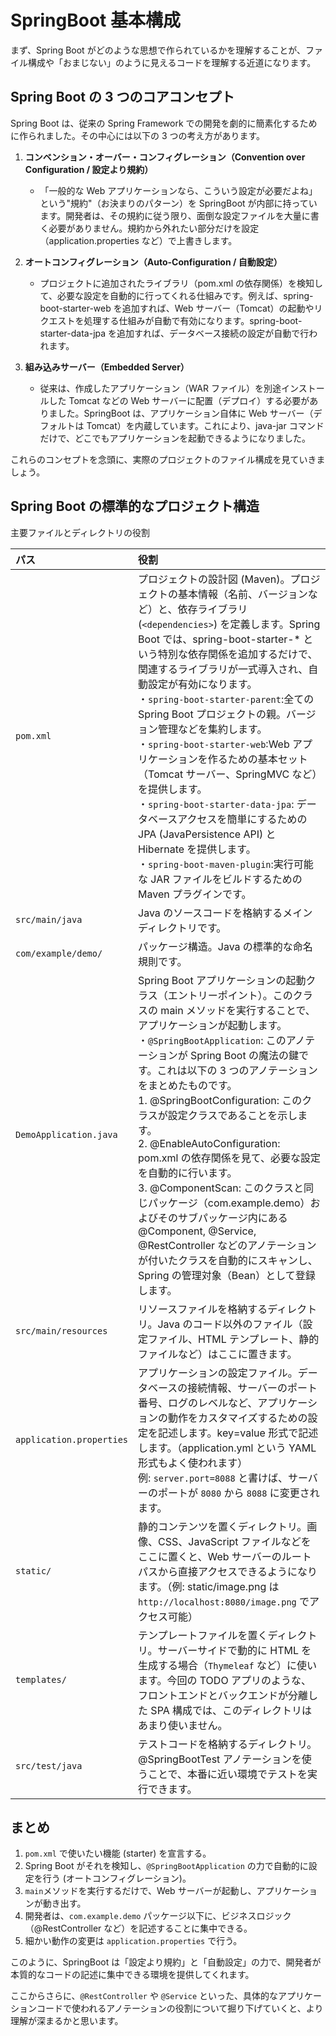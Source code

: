 # SpringBoot 基本構成

まず、Spring Boot がどのような思想で作られているかを理解することが、ファイル構成や「おまじない」のように見えるコードを理解する近道になります。

## Spring Boot の 3 つのコアコンセプト

Spring Boot は、従来の Spring Framework での開発を劇的に簡素化するために作られました。その中心には以下の 3 つの考え方があります。

1.  **コンベンション・オーバー・コンフィグレーション（Convention over Configuration / 設定より規約）**

    - 「一般的な Web アプリケーションなら、こういう設定が必要だよね」という"規約"（お決まりのパターン）を SpringBoot が内部に持っています。開発者は、その規約に従う限り、面倒な設定ファイルを大量に書く必要がありません。規約から外れたい部分だけを設定（application.properties など）で上書きします。

2.  **オートコンフィグレーション（Auto-Configuration / 自動設定）**

    - プロジェクトに追加されたライブラリ（pom.xml の依存関係）を検知して、必要な設定を自動的に行ってくれる仕組みです。例えば、spring-boot-starter-web を追加すれば、Web サーバー（Tomcat）の起動やリクエストを処理する仕組みが自動で有効になります。spring-boot-starter-data-jpa を追加すれば、データベース接続の設定が自動で行われます。

3.  **組み込みサーバー（Embedded Server）**
    - 従来は、作成したアプリケーション（WAR ファイル）を別途インストールした Tomcat などの Web サーバーに配置（デプロイ）する必要がありました。SpringBoot は、アプリケーション自体に Web サーバー（デフォルトは Tomcat）を内蔵しています。これにより、java-jar コマンドだけで、どこでもアプリケーションを起動できるようになりました。

これらのコンセプトを念頭に、実際のプロジェクトのファイル構成を見ていきましょう。

## Spring Boot の標準的なプロジェクト構造

主要ファイルとディレクトリの役割

| パス                     | 役割                                                                                                                                                                                                                                                                                                                                                                                                                                                                                                                                                                                                                                                                                                                                             |
| :----------------------- | :----------------------------------------------------------------------------------------------------------------------------------------------------------------------------------------------------------------------------------------------------------------------------------------------------------------------------------------------------------------------------------------------------------------------------------------------------------------------------------------------------------------------------------------------------------------------------------------------------------------------------------------------------------------------------------------------------------------------------------------------- |
| `pom.xml`                | プロジェクトの設計図 (Maven)。プロジェクトの基本情報（名前、バージョンなど）と、依存ライブラリ(`<dependencies>`) を定義します。Spring Boot では、spring-boot-starter-\* という特別な依存関係を追加するだけで、関連するライブラリが一式導入され、自動設定が有効になります。<br>・`spring-boot-starter-parent`:全ての Spring Boot プロジェクトの親。バージョン管理などを集約します。<br>・`spring-boot-starter-web`:Web アプリケーションを作るための基本セット（Tomcat サーバー、SpringMVC など）を提供します。<br>・`spring-boot-starter-data-jpa`: データベースアクセスを簡単にするための JPA (JavaPersistence API) と Hibernate を提供します。<br>・`spring-boot-maven-plugin`:実行可能な JAR ファイルをビルドするための Maven プラグインです。 |
| `src/main/java`          | Java のソースコードを格納するメインディレクトリです。                                                                                                                                                                                                                                                                                                                                                                                                                                                                                                                                                                                                                                                                                            |
| `com/example/demo/`      | パッケージ構造。Java の標準的な命名規則です。                                                                                                                                                                                                                                                                                                                                                                                                                                                                                                                                                                                                                                                                                                    |
| `DemoApplication.java`   | Spring Boot アプリケーションの起動クラス（エントリーポイント）。このクラスの main メソッドを実行することで、アプリケーションが起動します。<br>・`@SpringBootApplication`: このアノテーションが Spring Boot の魔法の鍵です。これは以下の 3 つのアノテーションをまとめたものです。<br> 1. @SpringBootConfiguration: このクラスが設定クラスであることを示します。<br> 2. @EnableAutoConfiguration: pom.xml の依存関係を見て、必要な設定を自動的に行います。<br> 3. @ComponentScan: このクラスと同じパッケージ（com.example.demo）およびそのサブパッケージ内にある@Component, @Service, @RestController などのアノテーションが付いたクラスを自動的にスキャンし、Spring の管理対象（Bean）として登録します。                                          |
| `src/main/resources`     | リソースファイルを格納するディレクトリ。Java のコード以外のファイル（設定ファイル、HTML テンプレート、静的ファイルなど）はここに置きます。                                                                                                                                                                                                                                                                                                                                                                                                                                                                                                                                                                                                       |
| `application.properties` | アプリケーションの設定ファイル。データベースの接続情報、サーバーのポート番号、ログのレベルなど、アプリケーションの動作をカスタマイズするための設定を記述します。key=value 形式で記述します。（application.yml という YAML 形式もよく使われます）<br>例: `server.port=8088` と書けば、サーバーのポートが `8080` から `8088` に変更されます。                                                                                                                                                                                                                                                                                                                                                                                                      |
| `static/`                | 静的コンテンツを置くディレクトリ。画像、CSS、JavaScript ファイルなどをここに置くと、Web サーバーのルートパスから直接アクセスできるようになります。（例: static/image.png は `http://localhost:8080/image.png` でアクセス可能）                                                                                                                                                                                                                                                                                                                                                                                                                                                                                                                   |
| `templates/`             | テンプレートファイルを置くディレクトリ。サーバーサイドで動的に HTML を生成する場合（`Thymeleaf` など）に使います。今回の TODO アプリのような、フロントエンドとバックエンドが分離した SPA 構成では、このディレクトリはあまり使いません。                                                                                                                                                                                                                                                                                                                                                                                                                                                                                                          |
| `src/test/java`          | テストコードを格納するディレクトリ。@SpringBootTest アノテーションを使うことで、本番に近い環境でテストを実行できます。                                                                                                                                                                                                                                                                                                                                                                                                                                                                                                                                                                                                                           |

## まとめ

1.  `pom.xml` で使いたい機能 (starter) を宣言する。
2.  Spring Boot がそれを検知し、`@SpringBootApplication` の力で自動的に設定を行う (オートコンフィグレーション)。
3.  `main`メソッドを実行するだけで、Web サーバーが起動し、アプリケーションが動き出す。
4.  開発者は、`com.example.demo` パッケージ以下に、ビジネスロジック（@RestController など）を記述することに集中できる。
5.  細かい動作の変更は `application.properties` で行う。

このように、SpringBoot は「設定より規約」と「自動設定」の力で、開発者が本質的なコードの記述に集中できる環境を提供してくれます。

ここからさらに、`@RestController` や `@Service` といった、具体的なアプリケーションコードで使われるアノテーションの役割について掘り下げていくと、より理解が深まるかと思います。
